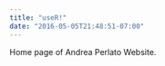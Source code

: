 ```yaml
---
title: "useR!"
date: "2016-05-05T21:48:51-07:00"
---
```


Home page of Andrea Perlato Website.






